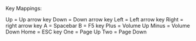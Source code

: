 Key Mappings:

Up = Up arrow key
Down = Down arrow key
Left = Left arrow key
Right = right arrow key
A = Spacebar
B = F5 key
Plus = Volume Up
Minus = Volume Down
Home = ESC key
One = Page Up
Two = Page Down